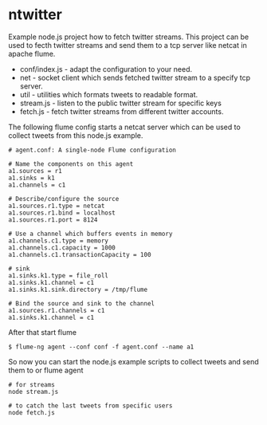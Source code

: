 ntwitter
========

Example node.js project how to fetch twitter streams. This project can be used to fecth twitter streams and
send them to a tcp server like netcat in apache flume.

+ conf/index.js - adapt the configuration to your need.
+ net - socket client which sends fetched twitter stream to a specify tcp server. 
+ util - utilities which formats tweets to readable format.
+ stream.js - listen to the public twitter stream for specific keys
+ fetch.js - fetch twitter streams from different twitter accounts.



The following flume config starts a netcat server which can be used to collect tweets from
this node.js example.


	# agent.conf: A single-node Flume configuration

	# Name the components on this agent
	a1.sources = r1
	a1.sinks = k1
	a1.channels = c1

	# Describe/configure the source
	a1.sources.r1.type = netcat
	a1.sources.r1.bind = localhost
	a1.sources.r1.port = 8124

	# Use a channel which buffers events in memory
	a1.channels.c1.type = memory
	a1.channels.c1.capacity = 1000
	a1.channels.c1.transactionCapacity = 100

	# sink
	a1.sinks.k1.type = file_roll
	a1.sinks.k1.channel = c1
	a1.sinks.k1.sink.directory = /tmp/flume

	# Bind the source and sink to the channel
	a1.sources.r1.channels = c1
	a1.sinks.k1.channel = c1
	
After that start flume

	$ flume-ng agent --conf conf -f agent.conf --name a1

So now you can start the node.js example scripts to collect tweets and send them to or flume agent

	# for streams
	node stream.js
	
	# to catch the last tweets from specific users
	node fetch.js